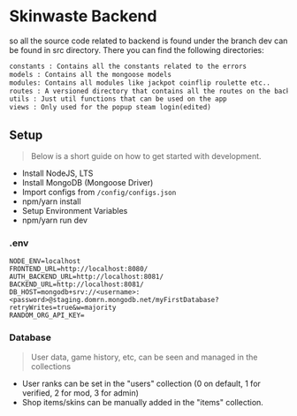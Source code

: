 # Skinwaste Backend

so all the source code related to backend is found under the branch dev can be found in src directory. There you can find the following directories:

```txt
constants : Contains all the constants related to the errors
models : Contains all the mongoose models
modules: Contains all modules like jackpot coinflip roulette etc..
routes : A versioned directory that contains all the routes on the backend.
utils : Just util functions that can be used on the app
views : Only used for the popup steam login(edited)
```

## Setup

> Below is a short guide on how to get started with development.

- Install NodeJS, LTS
- Install MongoDB (Mongoose Driver)
- Import configs from `/config/configs.json`
- npm/yarn install
- Setup Environment Variables
- npm/yarn run dev

### .env

```env
NODE_ENV=localhost
FRONTEND_URL=http://localhost:8080/
AUTH_BACKEND_URL=http://localhost:8081/
BACKEND_URL=http://localhost:8081/
DB_HOST=mongodb+srv://<username>:<password>@staging.domrn.mongodb.net/myFirstDatabase?retryWrites=true&w=majority
RANDOM_ORG_API_KEY=
```

### Database

> User data, game history, etc, can be seen and managed in the collections

- User ranks can be set in the "users" collection (0 on default, 1 for verified, 2 for mod, 3 for admin)
- Shop items/skins can be manually added in the "items" collection.
